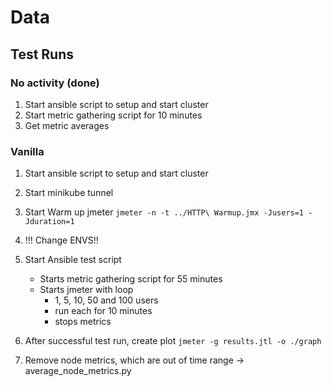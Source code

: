 # Data

## Test Runs

### No activity (done)

1. Start ansible script to setup and start cluster
2. Start metric gathering script for 10 minutes
3. Get metric averages

### Vanilla

1. Start ansible script to setup and start cluster
2. Start minikube tunnel
3. Start Warm up jmeter `jmeter -n -t ../HTTP\ Warmup.jmx -Jusers=1 -Jduration=1`

4. !!! Change ENVS!!
5. Start Ansible test script
    * Starts metric gathering script for 55 minutes
    * Starts jmeter with loop
        * 1, 5, 10, 50 and 100 users
        * run each for 10 minutes
        * stops metrics

6. After successful test run, create plot `jmeter -g results.jtl -o ./graph`
7. Remove node metrics, which are out of time range -> average_node_metrics.py
